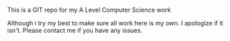 This is a GIT repo for my A Level Computer Science work

Although i try my best to make sure all work here is my own. I apologize if it isn't. Please contact me if you have any issues.